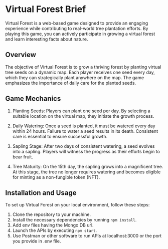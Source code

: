 # Virtual Forest Brief

Virtual Forest is a web-based game designed to provide an engaging experience while contributing to real-world tree plantation efforts. By playing this game, you can actively participate in growing a virtual forest and learn interesting facts about nature.

## Overview

The objective of Virtual Forest is to grow a thriving forest by planting virtual tree seeds on a dynamic map. Each player receives one seed every day, which they can strategically plant anywhere on the map. The game emphasizes the importance of daily care for the planted seeds.

## Game Mechanics

1. Planting Seeds: Players can plant one seed per day. By selecting a suitable location on the virtual map, they initiate the growth process.

2. Daily Watering: Once a seed is planted, it must be watered every day within 24 hours. Failure to water a seed results in its death. Consistent care is essential to ensure successful growth.

3. Sapling Stage: After two days of consistent watering, a seed evolves into a sapling. Players will witness the progress as their efforts begin to bear fruit.

4. Tree Maturity: On the 15th day, the sapling grows into a magnificent tree. At this stage, the tree no longer requires watering and becomes eligible for minting as a non-fungible token (NFT).

## Installation and Usage

To set up Virtual Forest on your local environment, follow these steps:

1. Clone the repository to your machine.
2. Install the necessary dependencies by running `npm install`.
3. Add env files having the Mongo DB url.
4. Launch the APIs by executing `npm start`.
5. Use Postman or other software to run APIs at localhost:3000 or the port you provide in .env file.
